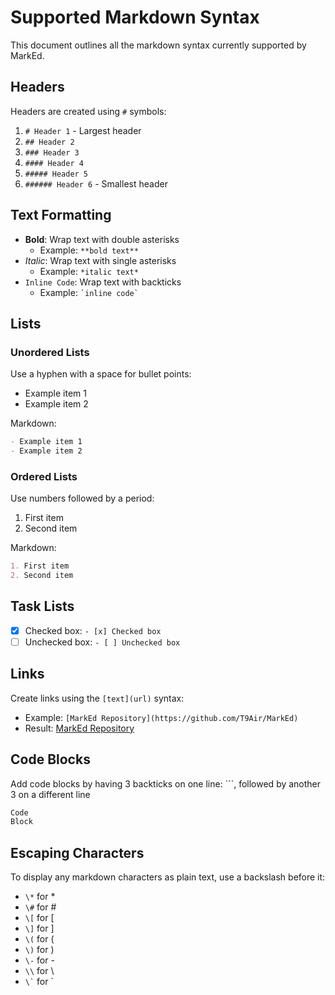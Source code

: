 # Supported Markdown Syntax

This document outlines all the markdown syntax currently supported by MarkEd.

## Headers

Headers are created using `#` symbols:

1. `# Header 1` - Largest header
2. `## Header 2`
3. `### Header 3`
4. `#### Header 4`
5. `##### Header 5`
6. `###### Header 6` - Smallest header

## Text Formatting

- **Bold**: Wrap text with double asterisks
  - Example: `**bold text**`
- *Italic*: Wrap text with single asterisks
  - Example: `*italic text*`
- `Inline Code`: Wrap text with backticks
  - Example: `` `inline code` ``

## Lists

### Unordered Lists

Use a hyphen with a space for bullet points:

- Example item 1
- Example item 2

Markdown:

```markdown
- Example item 1
- Example item 2
```

### Ordered Lists

Use numbers followed by a period:

1. First item
2. Second item

Markdown:

```markdown
1. First item
2. Second item
```

## Task Lists

- [x] Checked box: `- [x] Checked box`
- [ ] Unchecked box: `- [ ] Unchecked box`

## Links

Create links using the `[text](url)` syntax:

- Example: `[MarkEd Repository](https://github.com/T9Air/MarkEd)`
- Result: [MarkEd Repository](https://github.com/T9Air/MarkEd)

## Code Blocks

Add code blocks by having 3 backticks on one line: ```, followed by another 3 on a different line

```markdown
Code
Block
```

## Escaping Characters

To display any markdown characters as plain text, use a backslash before it:

- `\*` for *
- `\#` for #
- `\[` for [
- `\]` for ]
- `\(` for (
- `\)` for )
- `\-` for -
- `\\` for \
- `` \` `` for `

